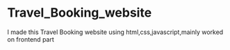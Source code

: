 # Travel_Booking_website
I made this Travel Booking website using html,css,javascript,mainly worked on frontend part

